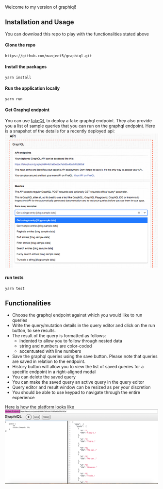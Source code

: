 Welcome to my version of graphiql!

## Installation and Usage
You can download this repo to play with the functionalities stated above

#### Clone the repo
```
https://github.com/manjeet5/graphiql.git
```

#### Install the packages
```
yarn install
```

#### Run the application locally
```
yarn run
```

#### Get Graphql endpoint
You can use [fakeQL](https://fakeql.com/) to deploy a fake graphql endpoint. They also provide you a list of sample queries that you can run on the graphql endpoint. Here is a snapshot of the details for a recently deployed api:
![fakeql deployed api](https://github.com/manjeet5/graphiql/blob/editor/public/fakeql.png)

#### run tests
```
yarn test
```


## Functionalities
- Choose the graphql endpoint against which you would like to run queries
- Write the query/mutation details in the query editor and click on the run button, to see results.
- The result of the query is formatted as follows:
    - indented to allow you to follow through nested data
    - string and numbers are color-coded
    - accentuated with line numbers
- Save the graphql queries using the save button. Please note that queries are saved in relation to the endpoint.
- History button will allow you to view the list of saved queries for a specific endpoint in a right-aligned modal
- You can delete the saved query
- You can make the saved query an active query in the query editor
- Query editor and result window can be resized as per your discretion
- You should be able to use keypad to navigate through the entire experience

Here is how the platform looks like
![graphiql platform](https://github.com/manjeet5/graphiql/blob/editor/public/graphiql.png)
